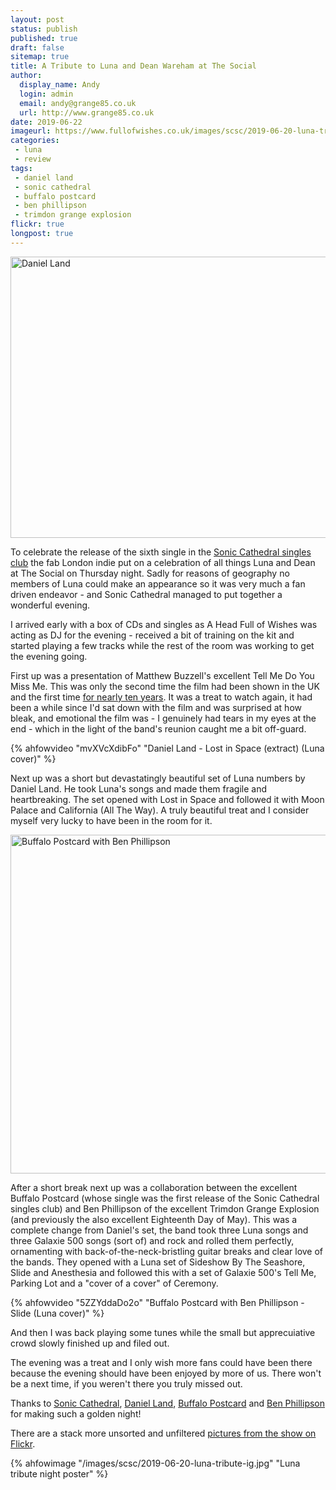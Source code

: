 ```yaml
---
layout: post
status: publish
published: true
draft: false
sitemap: true
title: A Tribute to Luna and Dean Wareham at The Social
author:
  display_name: Andy
  login: admin
  email: andy@grange85.co.uk
  url: http://www.grange85.co.uk
date: 2019-06-22
imageurl: https://www.fullofwishes.co.uk/images/scsc/2019-06-20-luna-tribute.jpg
categories:
 - luna
 - review
tags:
 - daniel land
 - sonic cathedral
 - buffalo postcard
 - ben phillipson
 - trimdon grange explosion
flickr: true
longpost: true
---
```


<a data-flickr-embed="true"  href="https://www.flickr.com/photos/grange85/48100183816/in/dateposted-public/" title="Daniel Land"><img src="https://live.staticflickr.com/65535/48100183816_7047aa402b_c.jpg" width="800" height="450" alt="Daniel Land"></a>

To celebrate the release of the sixth single in the [Sonic Cathedral singles club](http://www.soniccathedral.co.uk/singlesclub/) the fab London indie put on a celebration of all things Luna and Dean at The Social on Thursday night. Sadly for reasons of geography no members of Luna could make an appearance so it was very much a fan driven endeavor - and Sonic Cathedral managed to put together a wonderful evening.

I arrived early with a box of CDs and singles as A Head Full of Wishes was acting as DJ for the evening - received a bit of training on the kit and started playing a few tracks while the rest of the room was working to get the evening going.

<!--more-->

First up was a presentation of Matthew Buzzell's excellent Tell Me Do You Miss Me. This was only the second time the film had been shown in the UK and the first time [for nearly ten years](/2009/12/22/review-uk-premiere-of-tell-me-do-you-miss-me/). It was a treat to watch again, it had been a while since I'd sat down with the film and was surprised at how bleak, and emotional the film was - I genuinely had tears in my eyes at the end - which in the light of the band's reunion caught me a bit off-guard.

{% ahfowvideo "mvXVcXdibFo" "Daniel Land - Lost in Space (extract) (Luna cover)" %}


Next up was a short but devastatingly beautiful set of Luna numbers by Daniel Land. He took Luna's songs and made them fragile and heartbreaking. The set opened with Lost in Space and followed it with Moon Palace and California (All The Way). A truly beautiful treat and I consider myself very lucky to have been in the room for it.

<a data-flickr-embed="true"  href="https://www.flickr.com/photos/grange85/48100284377/in/dateposted-public/" title="Buffalo Postcard with Ben Phillipson"><img src="https://live.staticflickr.com/65535/48100284377_c7603d85ae_c.jpg" width="800" height="542" alt="Buffalo Postcard with Ben Phillipson"></a>

After a short break next up was a collaboration between the excellent Buffalo Postcard (whose single was the first release of the Sonic Cathedral singles club) and Ben Phillipson of the excellent Trimdon Grange Explosion (and previously the also excellent Eighteenth Day of May). This was a complete change from Daniel's set, the band took three Luna songs and three Galaxie 500 songs (sort of) and rock and rolled them perfectly, ornamenting with back-of-the-neck-bristling guitar breaks and clear love of the bands. They opened with a Luna set of Sideshow By The Seashore, Slide and Anesthesia and followed this with a set of Galaxie 500's Tell Me, Parking Lot and a "cover of a cover" of Ceremony.

{% ahfowvideo "5ZZYddaDo2o" "Buffalo Postcard with Ben Phillipson - Slide (Luna cover)" %}

And then I was back playing some tunes while the small but apprecuiative crowd slowly finished up and filed out.

The evening was a treat and I only wish more fans could have been there because the evening should have been enjoyed by more of us. There won't be a next time, if you weren't there you truly missed out.

Thanks to [Sonic Cathedral](http://www.soniccathedral.co.uk/), [Daniel Land](https://danielland.bandcamp.com/), [Buffalo Postcard](https://buffalopostcard.bandcamp.com/) and [Ben Phillipson](https://trimdongrangeexplosion.bandcamp.com/) for making such a golden night!

There are a stack more unsorted and unfiltered [pictures from the show on Flickr](https://www.flickr.com/photos/grange85/albums/72157709198454332).

{% ahfowimage "/images/scsc/2019-06-20-luna-tribute-ig.jpg" "Luna tribute night poster" %}
